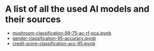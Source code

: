# A list of all the used AI models and their sources
- [mushroom-classification-99-75-ac-rf-pca.ipynb](https://www.kaggle.com/code/sanchitakarmakar/mushroom-classification-99-75-ac-rf-pca/notebook?datasetId=478&sortBy=voteCount)
- [gender-classification-95-accuracy.ipynb](https://www.kaggle.com/code/sagnik1511/gender-classification-95-accuracy)
- [credit-score-classification-acc-95.ipynb](https://www.kaggle.com/code/ahmedelrawy/credit-score-classification-acc-95/notebook)